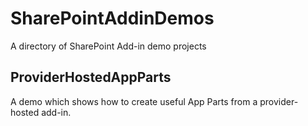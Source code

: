 # SharePointAddinDemos
A directory of SharePoint Add-in demo projects 

## ProviderHostedAppParts
A demo which shows how to create useful App Parts from a provider-hosted add-in.
